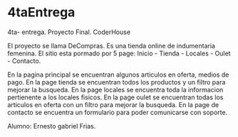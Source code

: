 # 4taEntrega
4ta- entrega. Proyecto Final. CoderHouse


El proyecto se llama DeCompras. Es una tienda online de indumentaria femenina.
El sitio esta pormado por 5 page:
Inicio - Tienda - Locales - Oulet - Contacto.

En la pagina principal se encuentran algunos articulos en oferta, medios de pago.
En la page tienda se encuentran todos los productos y un filtro para mejorar la busqueda.
En la page locales se encuentra toda la informacion pertienente a los locales fisicos.
En la page oulet se encuentran todas los articulos en oferta con un filtro para mejorar la busqueda.
En la page de contacto se encuentra un formulario para poder comunicarse con soporte.


Alumno: Ernesto gabriel Frias.

